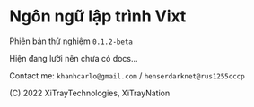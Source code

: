 # Ngôn ngữ lập trình Vixt
Phiên bản thử nghiệm `0.1.2-beta`

Hiện đang lười nên chưa có docs...

Contact me: `khanhcarlo@gmail.com` / `henserdarknet@rus1255cccp`

(C) 2022 XiTrayTechnologies, XiTrayNation
